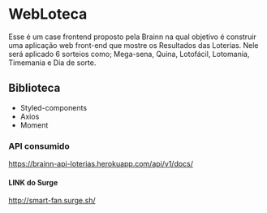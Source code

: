 # WebLoteca
Esse é um case frontend proposto pela Brainn na qual objetivo é construir uma aplicação web front-end que mostre os Resultados das Loterias. Nele será aplicado 6 sorteios como; Mega-sena, Quina, Lotofácil, Lotomania, Timemania e Dia de sorte.
## Biblioteca
- Styled-components
- Axios
- Moment
### API consumido
https://brainn-api-loterias.herokuapp.com/api/v1/docs/
#### LINK do Surge
http://smart-fan.surge.sh/
